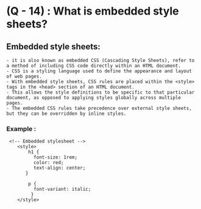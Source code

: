 # (Q - 14) : What is embedded style sheets?

## Embedded style sheets:
    - it is also known as embedded CSS (Cascading Style Sheets), refer to a method of including CSS code directly within an HTML document.
    - CSS is a styling language used to define the appearance and layout of web pages.
    - With embedded style sheets, CSS rules are placed within the <style> tags in the <head> section of an HTML document.
    - This allows the style definitions to be specific to that particular document, as opposed to applying styles globally across multiple pages.
    - The embedded CSS rules take precedence over external style sheets, but they can be overridden by inline styles.
### Example :
     <!-- Embedded stylesheet -->
        <style>
            h1 {
              font-size: 1rem;
              color: red;
              text-align: center;
           }
  
            p {
              font-variant: italic;
             }
        </style>
